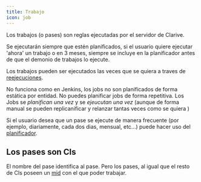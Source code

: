 ```yaml
---
title: Trabajo
icon: job
---
```


Los trabajos (o pases) son reglas ejecutadas por el servidor de Clarive.

Se ejecutarán siempre que estén planificados, si el usuario quiere ejecutar
'ahora' un trabajo o en 3 meses, siempre se incluye en la planificador antes de que
el demonio de trabajos lo ejecute.

Los trabajos pueden ser ejecutados las veces que se quiera a traves
de [reejecuciones](concepts/rerun).

No funciona como en Jenkins, los jobs no son planificados de forma
estática por entidad. No puedes planificar jobs de forma repetitiva. Los
Jobs se *planifican una vez* y se *ejeucutan una vez* (aunque de forma manual
se pueden replicanificar y relanzar tantas veces como se quiera )

Si el usuario desea que un pase se ejecute de manera frecuente (por ejemplo,
diariamente, cada dos dias, mensual, etc...) puede hacer uso del [planificador](admin/scheduler).

## Los pases son CIs

El nombre del pase identifica al pase. Pero los pases, al igual que el resto de
CIs poseen un [mid](concepts/mid) con el que poder trabajar.
